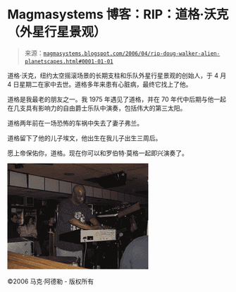 <!--yml

分类：未分类

日期：2024-05-18 05:21:28

-->

# Magmasystems 博客：RIP：道格·沃克（外星行星景观）

> 来源：[`magmasystems.blogspot.com/2006/04/rip-doug-walker-alien-planetscapes.html#0001-01-01`](http://magmasystems.blogspot.com/2006/04/rip-doug-walker-alien-planetscapes.html#0001-01-01)

道格·沃克，纽约太空摇滚场景的长期支柱和乐队外星行星景观的创始人，于 4 月 4 日星期二在家中去世。道格多年来患有心脏病，最终它找上了他。

道格是我最老的朋友之一。我 1975 年遇见了道格，并在 70 年代中后期与他一起在几支具有影响力的自由爵士乐队中演奏，包括伟大的第三太阳。

道格两年前在一场恐怖的车祸中失去了妻子弗兰。

道格留下了他的儿子埃文，他出生在我儿子出生三周后。

愿上帝保佑你，道格。现在你可以和罗伯特·莫格一起即兴演奏了。

![img](img/64a4ddbbc6b3f869c5a14e872d0758e5.png)

©2006 马克·阿德勒 - 版权所有
